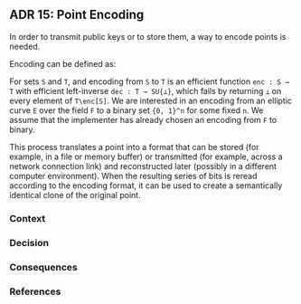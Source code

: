 ## ADR 15: Point Encoding

In order to transmit public keys or to store them, a way to encode points is
needed.

Encoding can be defined as:

For sets `S` and `T`, and encoding from `S` to `T` is an efficient
function `enc : S → T` with efficient left-inverse `dec : T → SU{⊥}`, which
fails by returning `⊥` on every element of `T\enc[S]`. We are interested in an
encoding from an elliptic curve `E` over the field `F` to a binary set
`{0, 1}^n` for some fixed `n`. We assume that the implementer has already chosen
an encoding from `F` to binary.

This process translates a point into a format that can be stored (for example,
in a file or memory buffer) or transmitted (for example, across a network
connection link) and reconstructed later (possibly in a different computer
environment).  When the resulting series of bits is reread according to the
encoding format, it can be used to create a semantically identical clone of the
original point.

### Context

### Decision

### Consequences

### References
